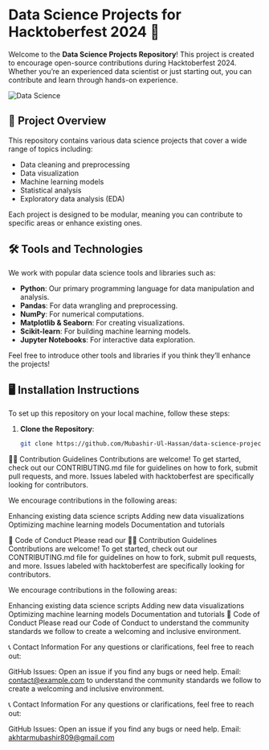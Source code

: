 # Data Science Projects for Hacktoberfest 2024 🌟

Welcome to the **Data Science Projects Repository**! This project is created to encourage open-source contributions during Hacktoberfest 2024. Whether you’re an experienced data scientist or just starting out, you can contribute and learn through hands-on experience.

![Data Science]([https://example.com/your-image-link.png](https://images.app.goo.gl/83uYof45AzdbWSWK6)) 

## 🎯 Project Overview
This repository contains various data science projects that cover a wide range of topics including:
- Data cleaning and preprocessing
- Data visualization
- Machine learning models
- Statistical analysis
- Exploratory data analysis (EDA)
  
Each project is designed to be modular, meaning you can contribute to specific areas or enhance existing ones.

## 🛠️ Tools and Technologies
We work with popular data science tools and libraries such as:
- **Python**: Our primary programming language for data manipulation and analysis.
- **Pandas**: For data wrangling and preprocessing.
- **NumPy**: For numerical computations.
- **Matplotlib & Seaborn**: For creating visualizations.
- **Scikit-learn**: For building machine learning models.
- **Jupyter Notebooks**: For interactive data exploration.

Feel free to introduce other tools and libraries if you think they’ll enhance the projects!

## 🖥️ Installation Instructions

To set up this repository on your local machine, follow these steps:

1. **Clone the Repository**:
   ```bash
   git clone https://github.com/Mubashir-Ul-Hassan/data-science-projects.git

👨‍💻 Contribution Guidelines
Contributions are welcome! To get started, check out our CONTRIBUTING.md file for guidelines on how to fork, submit pull requests, and more. Issues labeled with hacktoberfest are specifically looking for contributors.

We encourage contributions in the following areas:

Enhancing existing data science scripts
Adding new data visualizations
Optimizing machine learning models
Documentation and tutorials


🤝 Code of Conduct
Please read our 👨‍💻 Contribution Guidelines
Contributions are welcome! To get started, check out our CONTRIBUTING.md file for guidelines on how to fork, submit pull requests, and more. Issues labeled with hacktoberfest are specifically looking for contributors.

We encourage contributions in the following areas:

Enhancing existing data science scripts
Adding new data visualizations
Optimizing machine learning models
Documentation and tutorials
🤝 Code of Conduct
Please read our Code of Conduct to understand the community standards we follow to create a welcoming and inclusive environment.

📞 Contact Information
For any questions or clarifications, feel free to reach out:

GitHub Issues: Open an issue if you find any bugs or need help.
Email: contact@example.com to understand the community standards we follow to create a welcoming and inclusive environment.

📞 Contact Information
For any questions or clarifications, feel free to reach out:

GitHub Issues: Open an issue if you find any bugs or need help.
Email: akhtarmubashir809@gmail.com   

   

